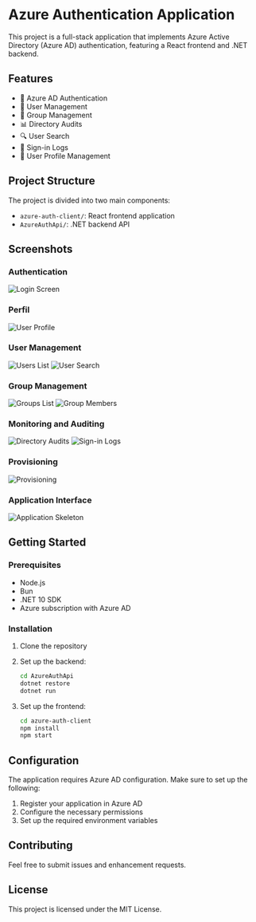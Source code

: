 # Azure Authentication Application

This project is a full-stack application that implements Azure Active Directory (Azure AD) authentication, featuring a React frontend and .NET backend.

## Features

- 🔐 Azure AD Authentication
- 👥 User Management
- 👥 Group Management
- 📊 Directory Audits
- 🔍 User Search
- 📝 Sign-in Logs
- 👤 User Profile Management

## Project Structure

The project is divided into two main components:

- `azure-auth-client/`: React frontend application
- `AzureAuthApi/`: .NET backend API

## Screenshots

### Authentication
![Login Screen](images/login.png)

### Perfil
![User Profile](images/perfil.png)

### User Management
![Users List](images/users.png)
![User Search](images/search_user.png)

### Group Management
![Groups List](images/groups.png)
![Group Members](images/groups_member.png)

### Monitoring and Auditing
![Directory Audits](images/directory_audits.png)
![Sign-in Logs](images/signins.png)

### Provisioning
![Provisioning](images/provisioning.png)

### Application Interface
![Application Skeleton](images/skeleton.png)

## Getting Started

### Prerequisites

- Node.js 
- Bun
- .NET 10 SDK 
- Azure subscription with Azure AD

### Installation

1. Clone the repository
2. Set up the backend:
   ```bash
   cd AzureAuthApi
   dotnet restore
   dotnet run
   ```

3. Set up the frontend:
   ```bash
   cd azure-auth-client
   npm install
   npm start
   ```

## Configuration

The application requires Azure AD configuration. Make sure to set up the following:

1. Register your application in Azure AD
2. Configure the necessary permissions
3. Set up the required environment variables

## Contributing

Feel free to submit issues and enhancement requests.

## License

This project is licensed under the MIT License.